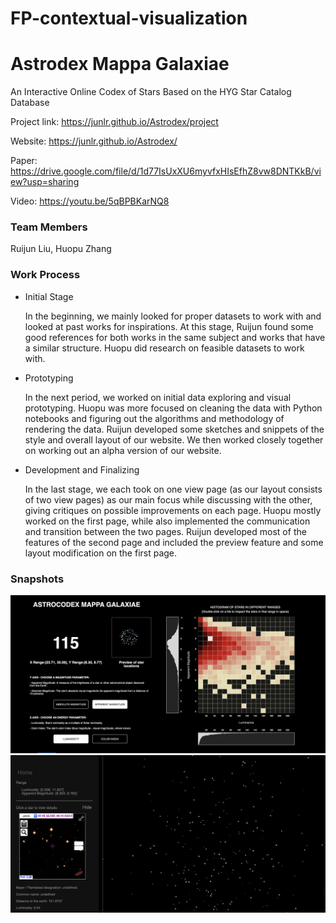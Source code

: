 # FP-contextual-visualization
# Astrodex Mappa Galaxiae
An Interactive Online Codex of Stars Based on the HYG Star Catalog Database

Project link: https://junlr.github.io/Astrodex/project

Website: https://junlr.github.io/Astrodex/

Paper: https://drive.google.com/file/d/1d77IsUxXU6myvfxHIsEfhZ8vw8DNTKkB/view?usp=sharing

Video: https://youtu.be/5qBPBKarNQ8


### Team Members
Ruijun Liu, Huopu Zhang

### Work Process
- Initial Stage

   In the beginning, we mainly looked for proper datasets to work with and looked at past works for inspirations. At this stage, Ruijun found some good references for both works in the same subject and works that have a similar structure. Huopu did research on feasible datasets to work with.

- Prototyping
   
   In the next period, we worked on initial data exploring and visual prototyping. Huopu was more focused on cleaning the data with Python notebooks and figuring out the algorithms and methodology of rendering the data. Ruijun developed some sketches and snippets of the style and overall layout of our website. We then worked closely together on working out an alpha version of our website.

- Development and Finalizing

   In the last stage, we each took on one view page (as our layout consists of two view pages) as our main focus while discussing with the other, giving critiques on possible improvements on each page. Huopu mostly worked on the first page, while also implemented the communication and transition between the two pages. Ruijun developed most of the features of the second page and included the preview feature and some layout modification on the first page.

### Snapshots
<img src="img/1.png"/>
<img src="img/2.png"/>
